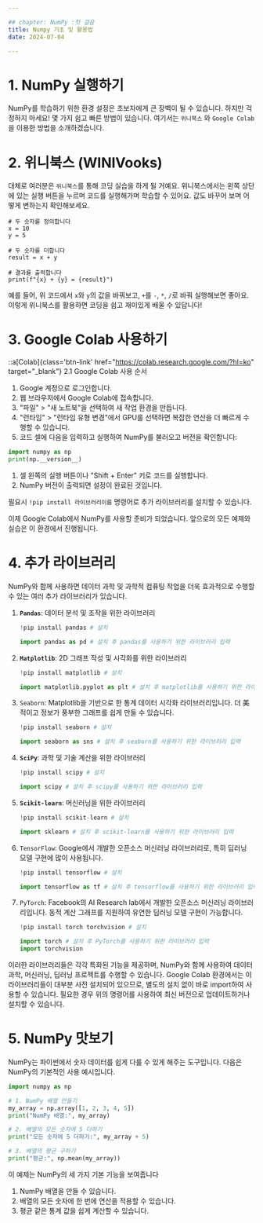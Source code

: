 ```yaml
---

## chapter: NumPy :첫 걸음
title: Numpy 기초 및 활용법
date: 2024-07-04

---
```


# 1. NumPy 실행하기

NumPy를 학습하기 위한 환경 설정은 초보자에게 큰 장벽이 될 수 있습니다. 하지만 걱정하지 마세요! 몇 가지 쉽고 빠른 방법이 있습니다. 여기서는 `위니북스`  와  `Google Colab` 을 이용한 방법을 소개하겠습니다.

# 2. 위니북스 (WINIVooks)

대체로 여러분은 `위니북스`를 통해 코딩 실습을 하게 될 거예요. 위니북스에서는 왼쪽 상단에 있는 실행 버튼을 누르며 코드를 실행해가며 학습할 수 있어요. 값도 바꾸어 보며 어떻게 변하는지 확인해보세요.

```python-exec
# 두 숫자를 정의합니다
x = 10
y = 5

# 두 숫자를 더합니다
result = x + y

# 결과를 출력합니다
print(f"{x} + {y} = {result}")
```

예를 들어,  위 코드에서 `x`와 `y`의 값을 바꿔보고, `+`를 `-`, `*`, `/`로 바꿔 실행해보면 좋아요. 이렇게 위니북스를 활용하면 코딩을 쉽고 재미있게 배울 수 있답니다!

# 3. Google Colab 사용하기

::a[Colab]{class='btn-link' href="https://colab.research.google.com/?hl=ko" target="_blank"}
2.1 Google Colab 사용 순서

1. Google 계정으로 로그인합니다.
2. 웹 브라우저에서 Google Colab에 접속합니다.
3. "파일" > "새 노트북"을 선택하여 새 작업 환경을 만듭니다.
4. "런타임" > "런타임 유형 변경"에서 GPU를 선택하면 복잡한 연산을 더 빠르게 수행할 수 있습니다.
5. 코드 셀에 다음을 입력하고 실행하여 NumPy를 불러오고 버전을 확인합니다:

```python
import numpy as np
print(np.__version__)
```

1. 셀 왼쪽의 실행 버튼이나 "Shift + Enter" 키로 코드를 실행합니다.
2. NumPy 버전이 출력되면 설정이 완료된 것입니다.

필요시 `!pip install 라이브러리이름` 명령어로 추가 라이브러리를 설치할 수 있습니다.

이제 Google Colab에서 NumPy를 사용할 준비가 되었습니다. 앞으로의 모든 예제와 실습은 이 환경에서 진행됩니다.

# 4. 추가 라이브러리

NumPy와 함께 사용하면 데이터 과학 및 과학적 컴퓨팅 작업을 더욱 효과적으로 수행할 수 있는 여러 추가 라이브러리가 있습니다.

1. **`Pandas`**: 데이터 분석 및 조작을 위한 라이브러리
    
    ```python
    !pip install pandas # 설치
    
    import pandas as pd # 설치 후 pandas를 사용하기 위한 라이브러리 입력
    
    ```
    
2. **`Matplotlib`**: 2D 그래프 작성 및 시각화를 위한 라이브러리
    
    ```python
    !pip install matplotlib # 설치
    
    import matplotlib.pyplot as plt # 설치 후 matplotlib를 사용하기 위한 라이브러리 입력
    
    ```
    
3. `Seaborn`: Matplotlib을 기반으로 한 통계 데이터 시각화 라이브러리입니다. 더 美적이고 정보가 풍부한 그래프를 쉽게 만들 수 있습니다.
    
    ```python
    !pip install seaborn # 설치
    
    import seaborn as sns # 설치 후 seaborn를 사용하기 위한 라이브러리 입력
    
    ```
    
4. **`SciPy`**: 과학 및 기술 계산을 위한 라이브러리
    
    ```python
    !pip install scipy # 설치
    
    import scipy # 설치 후 scipy를 사용하기 위한 라이브러리 입력
    
    ```
    
5. **`Scikit-learn`**: 머신러닝을 위한 라이브러리
    
    ```python
    !pip install scikit-learn # 설치
    
    import sklearn # 설치 후 scikit-learn를 사용하기 위한 라이브러리 입력
    
    ```
    
6. `TensorFlow`: Google에서 개발한 오픈소스 머신러닝 라이브러리로, 특히 딥러닝 모델 구현에 많이 사용됩니다.
    
    ```python
    !pip install tensorflow # 설치
    
    import tensorflow as tf # 설치 후 tensorflow를 사용하기 위한 라이브러리 입력
    
    ```
    
7. `PyTorch`: Facebook의 AI Research lab에서 개발한 오픈소스 머신러닝 라이브러리입니다. 동적 계산 그래프를 지원하여 유연한 딥러닝 모델 구현이 가능합니다.
    
    ```python
    !pip install torch torchvision # 설치
    
    import torch # 설치 후 PyTorch를 사용하기 위한 라이브러리 입력
    import torchvision
    
    ```
    

이러한 라이브러리들은 각각 특화된 기능을 제공하며, NumPy와 함께 사용하여 데이터 과학, 머신러닝, 딥러닝 프로젝트를 수행할 수 있습니다. Google Colab 환경에서는 이 라이브러리들이 대부분 사전 설치되어 있으므로, 별도의 설치 없이 바로 import하여 사용할 수 있습니다. 필요한 경우 위의 명령어를 사용하여 최신 버전으로 업데이트하거나 설치할 수 있습니다.

# 5. NumPy 맛보기

NumPy는 파이썬에서 숫자 데이터를 쉽게 다룰 수 있게 해주는 도구입니다. 다음은 NumPy의 기본적인 사용 예시입니다.

```python
import numpy as np

# 1. NumPy 배열 만들기
my_array = np.array([1, 2, 3, 4, 5])
print("NumPy 배열:", my_array)

# 2. 배열의 모든 숫자에 5 더하기
print("모든 숫자에 5 더하기:", my_array + 5)

# 3. 배열의 평균 구하기
print("평균:", np.mean(my_array))

```

이 예제는 NumPy의 세 가지 기본 기능을 보여줍니다

1. NumPy 배열을 만들 수 있습니다.
2. 배열의 모든 숫자에 한 번에 연산을 적용할 수 있습니다.
3. 평균 같은 통계 값을 쉽게 계산할 수 있습니다.


